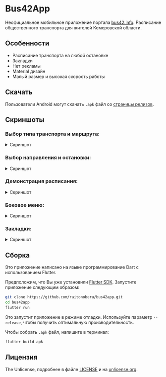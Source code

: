 # Bus42App

Неофициальное мобильное приложение портала [bus42.info](https://bus42.info/navi/index.html). Расписание общественного транспорта для жителей Кемеровской области.


## Особенности

- Расписание транспорта на любой остановке
- Закладки
- Нет рекламы
- Material дизайн
- Малый размер и высокая скорость работы

## Скачать
Пользователи Android могут скачать `.apk` файл со [страницы релизов](https://github.com/raitonoberu/bus42app/releases/latest).

## Скриншоты

### Выбор типа транспорта и маршрута:
<details>
    <summary>Скриншот</summary>
    <img src="screenshots/timetable.png?raw=true" width="300"/>
</details>

### Выбор направления и остановки:
<details>
    <summary>Скриншот</summary>
    <img src="screenshots/selector.png?raw=true" width="300"/>
</details>

### Демонстрация расписания:
<details>
    <summary>Скриншот</summary>
Одно из двух представлений на выбор.
<p float="left">
    <img src="screenshots/grid.png?raw=true" width="300"/>
    <img src="screenshots/list.png?raw=true" width="300"/>
</p>
</details>

### Боковое меню:
<details>
    <summary>Скриншот</summary>
    <img src="screenshots/drawer.png?raw=true" width="300"/>

[Background vector created by rawpixel.com - www.freepik.com](https://www.freepik.com/vectors/background)
</details>

### Закладки:
<details>
    <summary>Скриншот</summary>
    <img src="screenshots/bookmarks.png?raw=true" width="300"/>
</details>


## Сборка

Это приложение написано на языке программирование Dart с использованием Flutter.

Предположим, что Вы уже установили [Flutter SDK](https://flutter.dev/). Запустите приложение следующим образом:

```bash
git clone https://github.com/raitonoberu/bus42app.git
cd bus42app
flutter run
```
Это запустит приложение в режиме отладки. Используйте параметр `--release`, чтобы получить оптимальную производительность.

Чтобы собрать `.apk` файл, напишите в терминал:
```bash
flutter build apk
```

## Лицензия

The Unlicense, подробнее в файле [LICENSE](LICENSE) и на [unlicense.org](https://unlicense.org/).